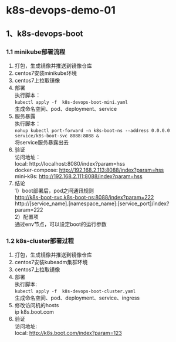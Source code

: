 # k8s-devops-demo-01
## 1、k8s-devops-boot
### 1.1 minikube部署流程
1. 打包，生成镜像并推送到镜像仓库
2. centos7安装minikube环境
3. centos7上拉取镜像
4. 部署  
执行脚本：  
``
kubectl apply -f  k8s-devops-boot-mini.yaml
``     
生成命名空间、pod、deployment、service
5. 服务暴露  
执行脚本：  
``
nohup kubectl port-forward -n k8s-boot-ns --address 0.0.0.0  service/k8s-boot-svc 8088:8088 &
``  
将service服务暴露出去  
6. 验证  
访问地址：  
local: http://localhost:8080/index?param=hss  
docker-compose: http://192.168.2.113:8088/index?param=hss  
mini-k8s: http://192.168.2.111:8088/index?param=hss
7. 结论  
1）boot部署后，pod之间通讯规则  
http://k8s-boot-svc.k8s-boot-ns:8088/index?param=222  
http://[service_name].[namespace_name]:[service_port]/index?param=222  
2）配置项  
通过env节点，可以设定boot的运行参数
### 1.2 k8s-cluster部署过程
1. 打包，生成镜像并推送到镜像仓库
2. centos7安装kubeadm集群环境
3. centos7上拉取镜像
4. 部署  
执行脚本:  
``
kubectl apply -f  k8s-devops-boot-cluster.yaml
``  
生成命名空间、pod、deployment、service、ingress
5. 修改访问机的hosts  
ip  k8s.boot.com
6. 验证  
访问地址:  
local: http://k8s.boot.com/index?param=123